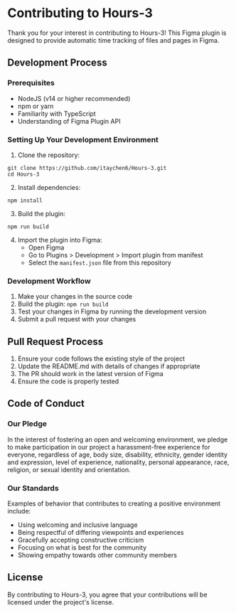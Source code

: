 # Contributing to Hours-3

Thank you for your interest in contributing to Hours-3! This Figma plugin is designed to provide automatic time tracking of files and pages in Figma.

## Development Process

### Prerequisites

- NodeJS (v14 or higher recommended)
- npm or yarn
- Familiarity with TypeScript
- Understanding of Figma Plugin API

### Setting Up Your Development Environment

1. Clone the repository:
```
git clone https://github.com/itaychen6/Hours-3.git
cd Hours-3
```

2. Install dependencies:
```
npm install
```

3. Build the plugin:
```
npm run build
```

4. Import the plugin into Figma:
   - Open Figma
   - Go to Plugins > Development > Import plugin from manifest
   - Select the `manifest.json` file from this repository

### Development Workflow

1. Make your changes in the source code
2. Build the plugin: `npm run build`
3. Test your changes in Figma by running the development version
4. Submit a pull request with your changes

## Pull Request Process

1. Ensure your code follows the existing style of the project
2. Update the README.md with details of changes if appropriate
3. The PR should work in the latest version of Figma
4. Ensure the code is properly tested

## Code of Conduct

### Our Pledge

In the interest of fostering an open and welcoming environment, we pledge to make participation in our project a harassment-free experience for everyone, regardless of age, body size, disability, ethnicity, gender identity and expression, level of experience, nationality, personal appearance, race, religion, or sexual identity and orientation.

### Our Standards

Examples of behavior that contributes to creating a positive environment include:

* Using welcoming and inclusive language
* Being respectful of differing viewpoints and experiences
* Gracefully accepting constructive criticism
* Focusing on what is best for the community
* Showing empathy towards other community members

## License

By contributing to Hours-3, you agree that your contributions will be licensed under the project's license.